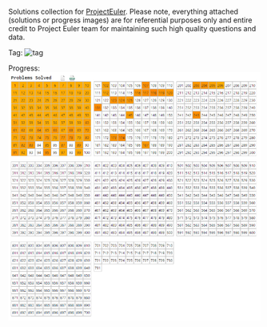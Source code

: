 Solutions collection for [ProjectEuler](https://projecteuler.net/). Please note, everything attached (solutions or progress images) are for referential purposes only and entire credit to Project Euler team for maintaining such high quality questions and data.

Tag: ![tag](https://github.com/saurabh-kadian/Euler/blob/master/assets/saurabh-kadian.png)

Progress:
![progress](https://github.com/saurabh-kadian/Euler/blob/master/assets/progress.png)